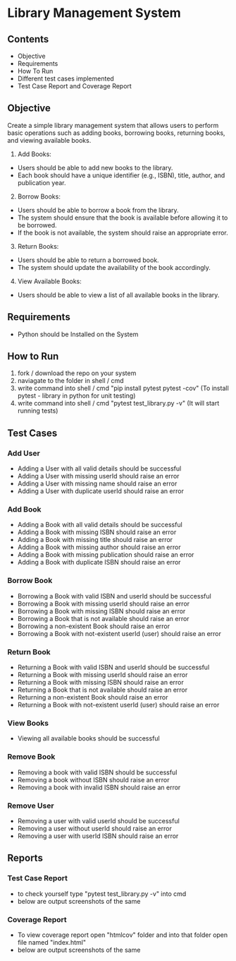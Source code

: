 # Library Management System

## Contents

- Objective
- Requirements
- How To Run
- Different test cases implemented
- Test Case Report and Coverage Report

## Objective

Create a simple library management system that allows users to perform basic operations such as adding books, borrowing books, returning books, and viewing available books.

1. Add Books:
- Users should be able to add new books to the library.
- Each book should have a unique identifier (e.g., ISBN), title, author, and publication year.

2. Borrow Books:
- Users should be able to borrow a book from the library.
- The system should ensure that the book is available before allowing it to be borrowed.
- If the book is not available, the system should raise an appropriate error.

3. Return Books:
- Users should be able to return a borrowed book.
- The system should update the availability of the book accordingly.

4. View Available Books:
- Users should be able to view a list of all available books in the library.

## Requirements

- Python should be Installed on the System

## How to Run

1. fork / download the repo on your system
2. naviagate to the folder in shell / cmd
3. write command into shell / cmd "pip install pytest pytest -cov" (To install pytest - library in python for unit testing)
4. write command into shell / cmd "pytest test_library.py -v" (It will start running tests)

## Test Cases

### Add User

- Adding a User with all valid details should be successful
- Adding a User with missing userId should raise an error
- Adding a User with missing name should raise an error
- Adding a User with duplicate userId should raise an error

### Add Book

- Adding a Book with all valid details should be successful
- Adding a Book with missing ISBN should raise an error
- Adding a Book with missing title should raise an error
- Adding a Book with missing author should raise an error
- Adding a Book with missing publication should raise an error
- Adding a Book with duplicate ISBN should raise an error

### Borrow Book

- Borrowing a Book with valid ISBN and userId should be successful
- Borrowing a Book with missing userId should raise an error
- Borrowing a Book with missing ISBN should raise an error
- Borrowing a Book that is not available should raise an error
- Borrowing a non-existent Book should raise an error
- Borrowing a Book with not-existent userId (user) should raise an error

### Return Book

- Returning a Book with valid ISBN and userId should be successful
- Returning a Book with missing userId should raise an error
- Returning a Book with missing ISBN should raise an error
- Returning a Book that is not available should raise an error
- Returning a non-existent Book should raise an error
- Returning a Book with not-existent userId (user) should raise an error

### View Books

- Viewing all available books should be successful

### Remove Book

- Removing a book with valid ISBN should be successful
- Removing a book without ISBN should raise an error
- Removing a book with invalid ISBN should raise an error

### Remove User

- Removing a user with valid userId should be successful
- Removing a user without userId should raise an error
- Removing a user with userId ISBN should raise an error

## Reports

### Test Case Report

- to check yourself type "pytest test_library.py -v" into cmd
- below are output screenshots of the same




### Coverage Report

- To view coverage report open "htmlcov" folder and into that folder open file named "index.html"
- below are output screenshots of the same